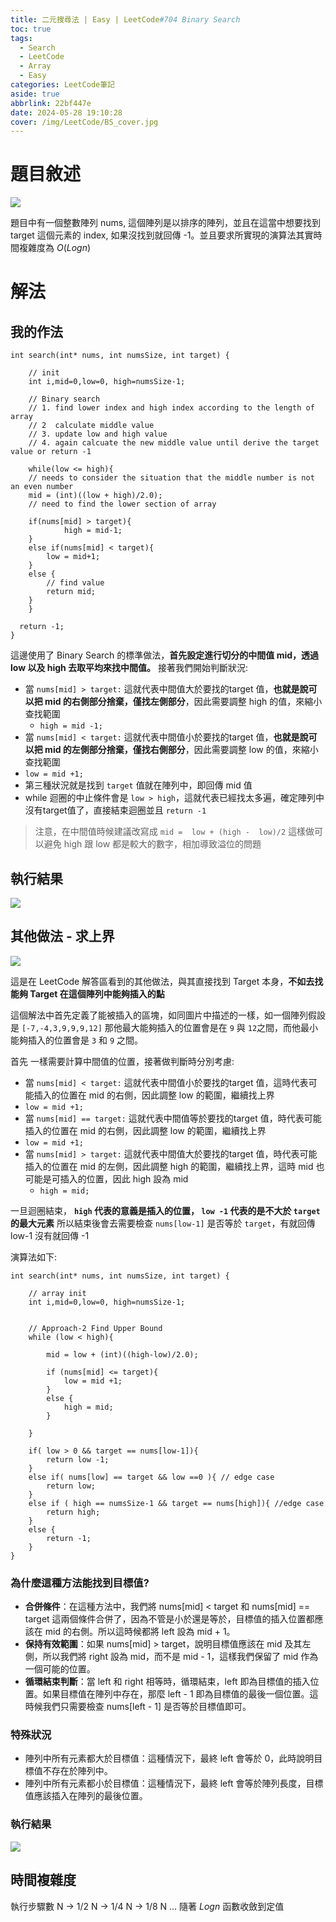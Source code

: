 ```yaml
---
title: 二元搜尋法 | Easy | LeetCode#704 Binary Search
toc: true
tags:
  - Search
  - LeetCode
  - Array
  - Easy
categories: LeetCode筆記
aside: true
abbrlink: 22bf447e
date: 2024-05-28 19:10:28
cover: /img/LeetCode/BS_cover.jpg
---
```


# 題目敘述

![](/img/LeetCode/BS_Question.jpeg)

題目中有一個整數陣列 nums, 這個陣列是以排序的陣列，並且在這當中想要找到 target 這個元素的 index, 如果沒找到就回傳 -1。並且要求所實現的演算法其實時間複雜度為 $O(Log n)$


# 解法

## 我的作法


```c=
int search(int* nums, int numsSize, int target) {
    
    // init
    int i,mid=0,low=0, high=numsSize-1;

    // Binary search
    // 1. find lower index and high index according to the length of array
    // 2  calculate middle value
    // 3. update low and high value
    // 4. again calcuate the new middle value until derive the target value or return -1
    
    while(low <= high){
    // needs to consider the situation that the middle number is not an even number
    mid = (int)((low + high)/2.0); 
    // need to find the lower section of array
    
    if(nums[mid] > target){ 
            high = mid-1;  
    }
    else if(nums[mid] < target){
        low = mid+1;
    }
    else {
        // find value
        return mid;
    }
    }
  
  return -1;
}
```

這邊使用了 Binary Search 的標準做法，**首先設定進行切分的中間值 mid，透過 low 以及 high 去取平均來找中間值。** 接著我們開始判斷狀況:
- 當 `nums[mid] > target:` 這就代表中間值大於要找的target 值，**也就是說可以把 mid 的右側部分捨棄，僅找左側部分**，因此需要調整 high 的值，來縮小查找範圍
   - ```high = mid -1;```
-   當 `nums[mid] < target:` 這就代表中間值小於要找的target 值，**也就是說可以把 mid 的左側部分捨棄，僅找右側部分**，因此需要調整 low 的值，來縮小查找範圍
   - ```low = mid +1;```
- 第三種狀況就是找到 `target` 值就在陣列中，即回傳 mid 值
- while 迴圈的中止條件會是 `low > high`，這就代表已經找太多遍，確定陣列中沒有target值了，直接結束迴圈並且 `return -1`

> 注意，在中間值時候建議改寫成 `mid =  low + (high -  low)/2` 這樣做可以避免 high 跟 low 都是較大的數字，相加導致溢位的問題

## 執行結果

![](/img/LeetCode/BS_Result.png)

## 其他做法 -  求上界

![](/img/LeetCode/BS_upper.png)


這是在 LeetCode 解答區看到的其他做法，與其直接找到 Target 本身，**不如去找能夠 Target 在這個陣列中能夠插入的點**

這個解法中首先定義了能被插入的區塊，如同圖片中描述的一樣，如一個陣列假設是 `[-7,-4,3,9,9,9,12]` 那他最大能夠插入的位置會是在 `9` 與 `12`之間，而他最小能夠插入的位置會是 `3` 和 `9` 之間。

首先 一樣需要計算中間值的位置，接著做判斷時分別考慮:

-   當 `nums[mid] < target:` 這就代表中間值小於要找的target 值，這時代表可能插入的位置在 mid 的右側，因此調整 low 的範圍，繼續找上界
   - ```low = mid +1;```
-   當 `nums[mid] == target:` 這就代表中間值等於要找的target 值，時代表可能插入的位置在 mid 的右側，因此調整 low 的範圍，繼續找上界
   - ```low = mid +1;```
- 當 `nums[mid] > target:` 這就代表中間值大於要找的target 值，時代表可能插入的位置在 mid 的左側，因此調整 high 的範圍，繼續找上界，這時 mid 也可能是可插入的位置，因此 high 設為 mid
   - ```high = mid;```

一旦迴圈結束， **`high` 代表的意義是插入的位置， `low -1` 代表的是不大於 `target` 的最大元素** 所以結束後會去需要檢查 `nums[low-1]` 是否等於 `target`，有就回傳 low-1 沒有就回傳 -1


演算法如下:

```c=
int search(int* nums, int numsSize, int target) {
    
    // array init
    int i,mid=0,low=0, high=numsSize-1;

    
    // Approach-2 Find Upper Bound
    while (low < high){

        mid = low + (int)((high-low)/2.0);

        if (nums[mid] <= target){
            low = mid +1;
        }
        else {
            high = mid;
        }

    }

    if( low > 0 && target == nums[low-1]){
        return low -1;
    }
    else if( nums[low] == target && low ==0 ){ // edge case
        return low;
    }
    else if ( high == numsSize-1 && target == nums[high]){ //edge case
        return high;
    }
    else {
        return -1;
    }
}
```

### 為什麼這種方法能找到目標值? 

- **合併條件**：在這種方法中，我們將 nums[mid] < target 和 nums[mid] == target 這兩個條件合併了，因為不管是小於還是等於，目標值的插入位置都應該在 mid 的右側。所以這時候都將 left 設為 mid + 1。
- **保持有效範圍**：如果 nums[mid] > target，說明目標值應該在 mid 及其左側，所以我們將 right 設為 mid，而不是 mid - 1，這樣我們保留了 mid 作為一個可能的位置。
- **循環結束判斷**：當 left 和 right 相等時，循環結束，left 即為目標值的插入位置。如果目標值在陣列中存在，那麼 left - 1 即為目標值的最後一個位置。這時候我們只需要檢查 nums[left - 1] 是否等於目標值即可。

### 特殊狀況

- 陣列中所有元素都大於目標值：這種情況下，最終 left 會等於 0，此時說明目標值不存在於陣列中。
- 陣列中所有元素都小於目標值：這種情況下，最終 left 會等於陣列長度，目標值應該插入在陣列的最後位置。

### 執行結果



![](/img/LeetCode/BS_upper_result.png)

## 時間複雜度

執行步驟數 N -> 1/2 N -> 1/4 N -> 1/8 N ... 隨著 $Log n$ 函數收斂到定值